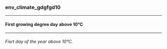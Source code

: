 ### env_climate_gdgfgd10



------
#### First growing degree day above 10°C



------
###### Fisrt day of the year above 10°C.